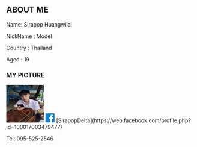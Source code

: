 ## ABOUT ME

Name: Sirapop Huangwilai

NickName : Model

Country : Thailand  

Aged : 19

### MY PICTURE
<img src="89A5B02F-567A-47B1-BF45-5FD1DC1D20C3.jpeg" alt="89A5B02F-567A-47B1-BF45-5FD1DC1D20C3" width="100" height="100"/>


<img src="A117DF32-30E0-415A-84CF-3349E05971E1.png" alt="A117DF32-30E0-415A-84CF-3349E05971E1" width="25" height="25"/>
[SirapopDelta](https://web.facebook.com/profile.php?id=100017003479477)

Tel: 095-525-2546
